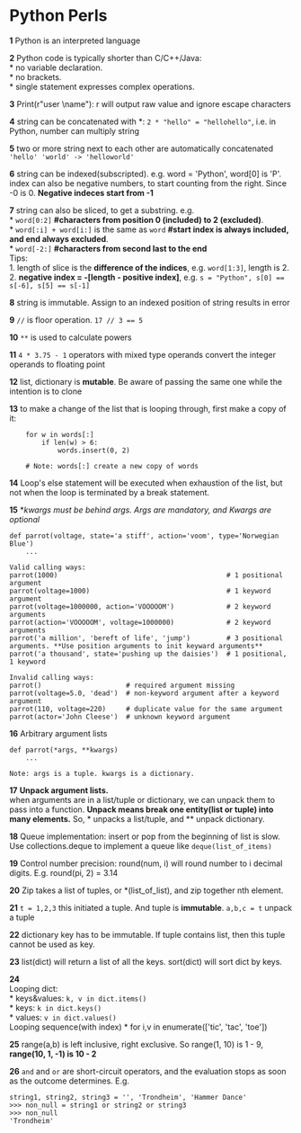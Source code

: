 # Python Perls

**1** Python is an interpreted language

**2** Python code is typically shorter than C/C++/Java:  
	* no variable declaration.  
	* no brackets.  
	* single statement expresses complex operations.

**3** Print(r"user \name"): r will output raw value and ignore escape characters

**4** string can be concatenated with *: ```2 * "hello" = "hellohello"```, i.e. in Python, number can multiply string

**5** two or more string next to each other are automatically concatenated ```'hello' 'world' -> 'helloworld'```

**6** string can be indexed(subscripted). e.g. word = 'Python', word[0] is 'P'. index can also be negative numbers, to start counting from the right. Since -0 is 0. **Negative indeces start from -1**

**7** string can also be sliced, to get a substring. e.g.   
	* ```word[0:2]``` **#characters from position 0 (included) to 2 (excluded)**.  
	* ```word[:i] + word[i:]``` is the same as ```word``` **#start index is always included, and end always excluded**.   
	* ```word[-2:]``` **#characters from second last to the end**   
	Tips:   
	1. length of slice is the **difference of the indices**, e.g. ```word[1:3]```, length is 2.  
	2. **negative index = -[length - positive index]**, e.g. ```s = "Python", s[0] == s[-6], s[5] == s[-1]```

**8** string is immutable. Assign to an indexed position of string results in error

**9** ```//``` is floor operation. ```17 // 3 == 5```

**10** ```**``` is used to calculate powers

**11** ```4 * 3.75 - 1``` operators with mixed type operands convert the integer operands to floating point

**12** list, dictionary is **mutable**. Be aware of passing the same one while the intention is to clone

**13** to make a change of the list that is looping through, first make a copy of it:   
	 
		for w in words[:]
			if len(w) > 6:
				words.insert(0, 2)
		
		# Note: words[:] create a new copy of words

**14** Loop's else statement will be executed when exhaustion of the list, but not when the loop is terminated by a break statement.

**15** **kwargs must be behind *args. Args are mandatory, and Kwargs are optional**

	def parrot(voltage, state='a stiff', action='voom', type='Norwegian Blue')
		...
	
	Valid calling ways:
	parrot(1000)                                          # 1 positional argument
	parrot(voltage=1000)                                  # 1 keyword argument
	parrot(voltage=1000000, action='VOOOOOM')             # 2 keyword arguments
	parrot(action='VOOOOOM', voltage=1000000)             # 2 keyword arguments
	parrot('a million', 'bereft of life', 'jump')         # 3 positional arguments. **Use position arguments to init keyward arguments**
	parrot('a thousand', state='pushing up the daisies')  # 1 positional, 1 keyword
	
	Invalid calling ways:
	parrot()                     # required argument missing
	parrot(voltage=5.0, 'dead')  # non-keyword argument after a keyword argument
	parrot(110, voltage=220)     # duplicate value for the same argument
	parrot(actor='John Cleese')  # unknown keyword argument

**16** Arbitrary argument lists
	
	def parrot(*args, **kwargs)
		...
	
	Note: args is a tuple. kwargs is a dictionary.

**17** **Unpack argument lists.**  
when arguments are in a list/tuple or dictionary, we can unpack them to pass into a function. **Unpack means break one entity(list or tuple) into many elements.** So, * unpacks a list/tuple, and ** unpack dictionary.

**18** 
Queue implementation: insert or pop from the beginning of list is slow. Use collections.deque to implement a queue like ```deque(list_of_items)```

**19**
Control number precision: round(num, i) will round number to i decimal digits. E.g. round(pi, 2) = 3.14

**20**
Zip takes a list of tuples, or *(list_of_list), and zip together nth element.

**21**
```t = 1,2,3``` this initiated a tuple. And tuple is **immutable**. ```a,b,c = t``` unpack a tuple

**22**
dictionary key has to be immutable. If tuple contains list, then this tuple cannot be used as key.

**23**
list(dict) will return a list of all the keys. sort(dict) will sort dict by keys.

**24**   
Looping dict:   
		* keys&values: ```k, v in dict.items()```    
		* keys: ```k in dict.keys()```              
		* values: ```v in dict.values()```    
Looping sequence(with index)
		* for i,v in enumerate(['tic', 'tac', 'toe'])

**25**
range(a,b) is left inclusive, right exclusive. So range(1, 10) is 1 - 9, **range(10, 1, -1) is 10 - 2**        

**26**
```and``` and ```or``` are short-circuit operators, and the evaluation stops as soon as the outcome determines. E.g.

```
string1, string2, string3 = '', 'Trondheim', 'Hammer Dance'
>>> non_null = string1 or string2 or string3
>>> non_null
'Trondheim'
```

	  


 
